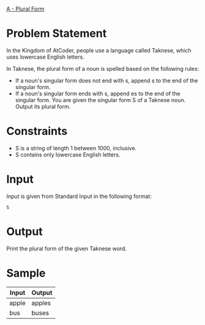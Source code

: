 [A - Plural Form](https://atcoder.jp/contests/abc179/tasks/abc179_a)
# Problem Statement
In the Kingdom of AtCoder, people use a language called Taknese, which uses lowercase English letters.  
  
In Taknese, the plural form of a noun is spelled based on the following rules:  
* If a noun's singular form does not end with s, append s to the end of the singular form.
* If a noun's singular form ends with s, append es to the end of the singular form.
You are given the singular form S of a Taknese noun. Output its plural form.
# Constraints
* S is a string of length 1 between 1000, inclusive.
* S contains only lowercase English letters.
# Input
Input is given from Standard Input in the following format:
```
S
```
# Output
Print the plural form of the given Taknese word.
# Sample
|Input|Output|
|-|-|
|apple|apples|
|bus|buses|
